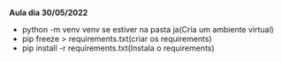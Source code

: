 **Aula dia 30/05/2022**
- python -m venv venv se estiver na pasta ja(Cria um ambiente virtual)
- pip freeze > requirements.txt(criar os requirements)
- pip install -r requirements.txt(Instala o requirements) 